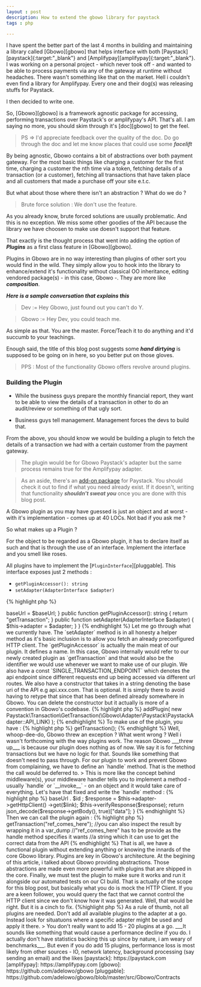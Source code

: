 ```yaml
---
layout : post
description: How to extend the gbowo library for paystack
tags : php

---
```


I have spent the better part of the last 4 months in building and maintaining a library called [Gbowo][gbowo] that helps interface with both [Paystack][paystack]{:target:"_blank"} and [Amplifypay][amplifypay]{:target:"_blank"}. I was working on a personal project - which never took off - and wanted to be able to process payments via any of the gateway at runtime without headaches. There wasn't something like that on the market. Hell i couldn't even find a library for Amplifypay. Every one and their dog(s) was releasing stuffs for Paystack.

I then decided to write one. 

So, [Gbowo][gbowo] is a framework agnostic package for accessing, performing transactions over Paystack's or amplifypay's API. That's all. I am saying no more, you should skim through it's [doc][gbowo] to get the feel.

> PS => I'd appreciate feedback over the quality of the doc. Do go through the doc and let me know places that could use some ___facelift___

By being agnostic, Gbowo contains a bit of abstractions over both payment gateway. For the most basic things like charging a customer for the first time, charging a customer the nth time via a token, fetching details of a transaction (or a customer), fetching all transactions that have taken place and all customers that made a purchase off your site e.t.c. 

But what about those where there isn't an abstraction ? What do we do ? 

> Brute force solution : We don't use the feature.

As you already know, brute forced solutions are usually problematic. And this is no exception. We miss some other goodies of the API because the library we have choosen to make use doesn't support that feature.

That exactly is the thought process that went into adding the option of ___Plugins___ as a first class feature in [Gbowo][gbowo].

Plugins in Gbowo are in no way interesting than plugins of other sort you would find in the wild. They simply allow you to hook into the library to enhance/extend it's functionality without classical OO inheritance, editing vendored package(s) - in this case, Gbowo -. They are more like ___composition___.

___Here is a sample conversation that explains this___

> Dev := Hey Gbowo, just found out you can't do Y.  

> Gbowo := Hey Dev, you could teach me.

As simple as that. You are the master. Force/Teach it to do anything and it'd succumb to your teachings.

Enough said, the title of this blog post suggests some ___hand dirtying___ is supposed to be going on in here, so you better put on those gloves.

> PPS : Most of the functionality Gbowo offers revolve around plugins.

### Building the Plugin

- While the business guys prepare the monthly financial report, they want to be able to view the details of a transaction in other to do an audit/review or something of that ugly sort.
 
- Business guys tell management. Management forces the devs to build that. 

From the above, you should know we would be building a plugin to fetch the details of a transaction we had with a certain customer from the payment gateway.


> The plugin would be for Gbowo Paystack's adapter but the same process remains true for the Amplifypay adapter.

> As an aside, there's an [add-on package](https://github.com/adelowo/gbowo-paystack) for Paystack. You should check it out to find if what you need already exist. If it doesn't, writing that functionality ___shouldn't sweat you___ once you are done with this blog post.

A Gbowo plugin as you may have guessed is just an object and at worst - with it's implementation - comes up at 40 LOCs. Not bad if you ask me ?

So what makes up a Plugin ?

For the object to be regarded as a Gbowo plugin, it has to declare itself as such and that is through the use of an interface. Implement the interface and you smell like roses.

All plugins have to implement the [`PluginInterface`][pluggable]. This interface exposes just 2 methods :

- `getPluginAccessor(): string`
- `setAdapter(AdapterInterface $adapter)`


{% highlight php %}
<?php

namespace Paystack\Transaction;

use Gbowo\Contract\Adapter\AdapterInterface;
use Gbowo\Contract\Plugin\PluginInterface;

class GetTransaction implements PluginInterface
{

    const SINGLE_TRANSACTION_ENDPOINT = "/transaction/:identifier";

    protected $baseUrl;
    
    protected $adapter;

    public function __construct(string $baseUrl)
    {
        $this->baseUrl = $baseUrl;
    }

    public function getPluginAccessor(): string
    {
        return "getTransaction";
    }
    
    public function setAdapter(AdapterInterface $adapter)
    {
        $this->adapter = $adapter;
    }
}
    
{% endhighlight %}

Let me go through what we currently have. The `setAdapter` method is in all honesty a helper method as it's basic inclusion is to allow you fetch an already preconfigured HTTP client.

The `getPluginAccessor` is actually the main meat of our plugin. It defines a name. In this case, Gbowo internally would refer to our newly created plugin as `getTransaction` and that would also be the identifier we would use whenever we want to make use of our plugin.

We also have a const `SINGLE_TRANSACTION_ENDPOINT` which denotes the api endpoint since different requests end up being accessed via different url routes.

We also have a constructor that takes in a string denoting the base uri of the API e.g api.xxx.com. That is optional. It is simply there to avoid having to retype that since that has been defined already somewhere in Gbowo. You can delete the constructor but it actually is more of a convention in Gbowo's codebase.

{% highlight php %}
<?php
//index.php

require "vendor/autoload.php";

//In the real world, please save this in the environment.
$_ENV["PAYSTACK_SECRET_KEY"] = "sk_your_secret_key_here";

$paystack = new \Gbowo\Adapter\Paystack\PaystackAdapter();

$paystack->addPlugin(
        new Paystack\Transaction\GetTransaction(\Gbowo\Adapter\Paystack\PaystackAdapter::API_LINK)
   );

{% endhighlight %}

To make use of the plugin, you have :

{% highlight php %}
<?php

$paystack->getTransaction();

{% endhighlight %}

Well, whoop-dee-do, Gbowo threw an exception ? What went wrong ? Well i wasn't forthcoming with the way plugins work.

The reason Gbowo ___threw up___ is because our plugin does nothing as of now. We say it is for fetching transactions but we have no logic for that. Sounds like something that doesn't need to pass through.

For our plugin to work and prevent Gbowo from complaining, we have to define an `handle` method. That is the method the call would be deferred to.
 
> This is more like the concept behind middleware(s), your middleware handler tells you to implement a method - usually `handle` or `__invoke__` - on an object and it would take care of everything.

Let's have that fixed and write the `handle` method :

{% highlight php %}
<?php
//GetTransaction plugin
    //some place after the initial brace of the object
    use VerifyHttpStatusResponseCode;

    //......previous code here
    
    public function handle(string $transactionId)
    {
        $id = str_replace(":identifier", $transactionId, self::SINGLE_TRANSACTION_ENDPOINT);
        
        $link = $this->baseUrl . $id ;

        $response = $this->adapter->getHttpClient()
            ->get($link);

        $this->verifyResponse($response);

        return json_decode($response->getBody(), true)["data"];
    }

{% endhighlight %}

Then we can call the plugin again :

{% highlight php %}
<?php

$paystack->getTransaction("ref_comes_here");
//you can also inspect the result by wrapping it in a var_dump
//"ref_comes_here" has to be provide as the handle method specifies it wants 
//a string which it can use to get the correct data from the API

{% endhighlight %}


That is all, we have a functional plugin without extending anything or knowing the innards of the core Gbowo library.

Plugins are key in Gbowo's architecture. At the begining of this article, i talked about Gbowo providing abstractions. Those abstractions are made even more powerful with plugins that are shipped in the core.

Finally, we must test the plugin to make sure it works and run it alongside our automated tests on our CI build. That is actually of the scope for this blog post, but basically what you do is mock the HTTP Client.

If you are a keen follower, you would query the fact that we cannot control the HTTP client since we don't know how it was generated. Well, that would be right. But it is a cinch to fix.

{%highlight php %}

<?php

//Here is what the actual signature of the Adapter is
//If you don't provide a GuzzleHttp client instance,
//One would be auto-wired for you with all the configuration set based on $_ENV values
//Again check Gbowo's doc. It is small and self contained.
$paystack = new PaystackAdapter(Client $client = null); 


{% endhighlight %}

Having knowing this, you provide a mocked version of GuzzleHttp Client in the adapter while testing

{%highlight php %}

<?php

//Test version
$paystack = new PaystackAdapter($mockedHttpClient); 

{% endhighlight %}

If the concept(s) of mocking is new to you, please check [this article which decrypts the concept](/blog/2016/12/02/a-subtle-introduction-to-mocking/) and [this one that shows how to mock an HTTP Client in your tests](/blog/2016/12/07/a-subtle-introduction-to-mocking-2/)


> As a rule of thumb, not all plugins are needed. Don't add all available plugins to the adapter at a go. Instead look for situatuons where a specific adapter might be used and apply it there. 

> You don't really want to add 15 - 20 plugins at a go. ___It sounds like something that would cause a performance decline if you do. I actually don't have statistics backing this up since by nature, i am weary of benchmarks___. But even if you do add 15 plugins, performance loss is most likely from other sources - IO, network latency, background processing (say sending an email) and the likes


[paystack]: https://paystack.com
[amplifypay]: https://amplifypay.com
[gbowo]: https://github.com/adelowo/gbowo
[pluggable]: https://github.com/adelowo/gbowo/blob/master/src/Gbowo/Contracts